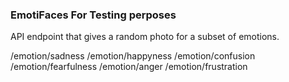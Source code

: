 ### EmotiFaces For Testing perposes

API endpoint that gives a random photo for a subset of emotions.

/emotion/sadness
/emotion/happyness
/emotion/confusion
/emotion/fearfulness
/emotion/anger
/emotion/frustration
